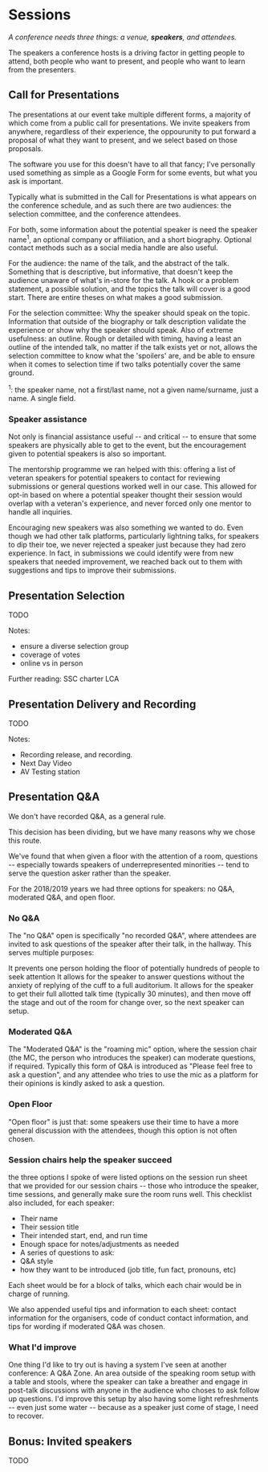 # Sessions

_A conference needs three things: a venue, **speakers**, and attendees._

The speakers a conference hosts is a driving factor in getting people to attend, both people who want to present, and people who want to learn from the presenters. 


## Call for Presentations

The presentations at our event take multiple different forms, a majority of which come from a public call for presentations. We invite speakers from anywhere, regardless of their experience, the oppourunity to put forward a proposal of what they want to present, and we select based on those proposals. 

The software you use for this doesn't have to all that fancy; I've personally used something as simple as a Google Form for some events, but what you ask is important. 

Typically what is submitted in the Call for Presentations is what appears on the conference schedule, and as such there are two audiences: the selection committee, and the conference attendees. 

For both, some information about the potential speaker is need the speaker name<sup>1</sup>, an optional company or affiliation, and a short biography. Optional contact methods such as a social media handle are also useful. 

For the audience: the name of the talk, and the abstract of the talk. Something that is descriptive, but informative, that doesn't keep the audience unaware of what's in-store for the talk. A hook or a problem statement, a possible solution, and the topics the talk will cover is a good start. There are entire theses on what makes a good submission. 

For the selection committee: Why the speaker should speak on the topic. Information that outside of the biography or talk description validate the experience or show why the speaker should speak. Also of extreme usefulness: an outline. Rough or detailed with timing, having a least an outline of the intended talk, no matter if the talk exists yet or not, allows the selection committee to know what the 'spoilers' are, and be able to ensure when it comes to selection time if two talks potentially cover the same ground. 

<sup>1</sup>: the speaker name, not a first/last name, not a given name/surname, just a name. A single field.

### Speaker assistance

Not only is financial assistance useful -- and critical -- to ensure that some speakers are physically able to get to the event, but the encouragement given to potential speakers is also so important. 

The mentorship programme we ran helped with this: offering a list of veteran speakers for potential speakers to contact for reviewing submissions or general questions worked well in our case. This allowed for opt-in based on where a potential speaker thought their session would overlap with a veteran's experience, and never forced only one mentor to handle all inquiries. 

Encouraging new speakers was also something we wanted to do. Even though we had other talk platforms, particularly lightning talks, for speakers to dip their toe, we never rejected a speaker just because they had zero experience. In fact, in submissions we could identify were from new speakers that needed improvement, we reached back out to them with suggestions and tips to improve their submissions. 

## Presentation Selection

TODO

Notes: 

* ensure a diverse selection group
* coverage of votes
* online vs in person

Further reading: SSC charter LCA

## Presentation Delivery and Recording

TODO

Notes: 

* Recording release, and recording. 
* Next Day Video
* AV Testing station

## Presentation Q&A

We don't have recorded Q&A, as a general rule.

This decision has been dividing, but we have many reasons why we chose this route. 

We've found that when given a floor with the attention of a room, questions -- especially towards speakers of underrepresented minorities -- tend to serve the question asker rather than the speaker. 

For the 2018/2019 years we had three options for speakers: no Q&A, moderated Q&A, and open floor. 

### No Q&A

The "no Q&A" open is specifically "no recorded Q&A", where attendees are invited to ask questions of the speaker after their talk, in the hallway. This serves multiple purposes: 


It prevents one person holding the floor of potentially hundreds of people to seek attention
It allows for the speaker to answer questions without the anxiety of replying of the cuff to a full auditorium. 
It allows for the speaker to get their full allotted talk time (typically 30 minutes), and then move off the stage and out of the room for change over, so the next speaker can setup. 

### Moderated Q&A

The "Moderated Q&A" is the "roaming mic" option, where the session chair (the MC, the person who introduces the speaker) can moderate questions, if required. Typically this form of Q&A is introduced as "Please feel free to ask a question", and any attendee who tries to use the mic as a platform for their opinions is kindly asked to ask a question. 

### Open Floor

"Open floor" is just that: some speakers use their time to have a more general discussion with the attendees, though this option is not often chosen. 

### Session chairs help the speaker succeed

the three options I spoke of were listed options on the session run sheet that we provided for our session chairs -- those who introduce the speaker, time sessions, and generally make sure the room runs well. This checklist also included, for each speaker: 

 * Their name
 * Their session title
 * Their intended start, end, and run time
 * Enough space for notes/adjustments as needed
 * A series of questions to ask:
  * Q&A style
  * how they want to be introduced (job title, fun fact, pronouns, etc)

Each sheet would be for a block of talks, which each chair would be in charge of running. 

We also appended useful tips and information to each sheet: contact information for the organisers, code of conduct contact information, and tips for wording if moderated Q&A was chosen. 

### What I'd improve

One thing I'd like to try out is having a system I've seen at another conference: A Q&A Zone. An area outside of the speaking room setup with a table and stools, where the speaker can take a breather and engage in post-talk discussions with anyone in the audience who choses to ask follow up questions. I'd improve this setup by also having some light refreshments -- even just some water -- because as a speaker just come of stage, I need to recover. 


## Bonus: Invited speakers

TODO

